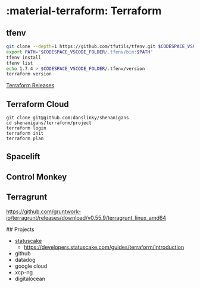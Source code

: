 # :material-terraform: Terraform

## tfenv

```sh
git clone --depth=1 https://github.com/tfutils/tfenv.git $CODESPACE_VSCODE_FOLDER/.tfenv
export PATH="$CODESPACE_VSCODE_FOLDER/.tfenv/bin:$PATH"
tfenv install
tfenv list
echo 1.7.4 > $CODESPACE_VSCODE_FOLDER/.tfenv/version 
terraform version
```

[Terraform Releases](https://github.com/hashicorp/terraform/releases)

## Terraform Cloud

```
git clone git@github.com:danslinky/shenanigans
cd shenanigans/terraform/project
terraform login
terraform init
terraform plan
```

## Spacelift
## Control Monkey

## Terragrunt

https://github.com/gruntwork-io/terragrunt/releases/download/v0.55.9/terragrunt_linux_amd64

## Projects

- [statuscake](statuscake.md)
  - https://developers.statuscake.com/guides/terraform/introduction
- github
- datadog
- google cloud
- xcp-ng
- digitalocean

